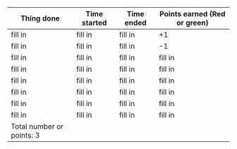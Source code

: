 <html>
 <head>
   <link rel="stylesheet" href="styles.css"/>
 </head
   <body>
<table style="width:100%">
  <thead>
    <tr>
      <th>Thing done</th>
      <th>Time started</th>
      <th>Time ended</th>
      <th>Points earned (Red or green)</th>
    </tr>
  </thead>
  <tbody>
    <tr>
      <td>fill in</td>
      <td>fill in</td>
      <td>fill in</td>
      <td scope="plus-points">+1</td>
    </tr>
    <tr>
      <td>fill in</td>
      <td>fill in</td>
      <td>fill in</td>
      <td scope="minus-points">-1</td>
    </tr>
    <tr>
      <td>fill in</td>
      <td>fill in</td>
      <td>fill in</td>
      <td>fill in</td>
    </tr>
    <tr>
      <td>fill in</td>
      <td>fill in</td>
      <td>fill in</td>
      <td>fill in</td>
    </tr>
    <tr>
      <td>fill in</td>
      <td>fill in</td>
      <td>fill in</td>
      <td>fill in</td>
    </tr>
    <tr>
      <td>fill in</td>
      <td>fill in</td>
      <td>fill in</td>
      <td>fill in</td>
    </tr>
    <tr>
      <td>fill in</td>
      <td>fill in</td>
      <td>fill in</td>
      <td>fill in</td>
    </tr>
    <tr>
      <td>fill in</td>
      <td>fill in</td>
      <td>fill in</td>
      <td>fill in</td>
    </tr>
    <tr>
      <td>Total number or points: 3</td>
    </tr>
  </tbody>
</table>
</body>
</html>
